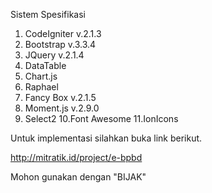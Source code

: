 Sistem Spesifikasi
1. CodeIgniter v.2.1.3
2. Bootstrap v.3.3.4
3. JQuery v.2.1.4
4. DataTable
5. Chart.js
6. Raphael
7. Fancy Box v.2.1.5
8. Moment.js v.2.9.0
9. Select2
10.Font Awesome
11.IonIcons

Untuk implementasi silahkan buka link berikut.

http://mitratik.id/project/e-bpbd

Mohon gunakan dengan "BIJAK"
